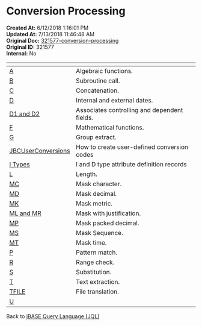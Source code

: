# Conversion Processing

**Created At:** 6/12/2018 1:16:01 PM  
**Updated At:** 7/13/2018 11:46:48 AM  
**Original Doc:** [321577-conversion-processing](https://docs.jbase.com/46351-conversion-processing/321577-conversion-processing)  
**Original ID:** 321577  
**Internal:** No  



| <!----> | <!----> |
| --- | --- |
| [A](./../a-correlatives) | Algebraic functions. |
| [B](./../b-conversion) | Subroutine call. |
| [C](./../c-conversion) | Concatenation. |
| [D](./../d-conversion) | Internal and external dates. |
| [D1 and D2](./../d1-d2-conversion) | Associates controlling and dependent fields. |
| [F](./../f-correlatives) | Mathematical functions. |
| [G](./../g-conversion) | Group extract. |
| [JBCUserConversions](./../jbcuserconversions) | How to create user-defined conversion codes |
| [I Types](./../i-types) | I and D type attribute definition records |
| [L](./../l-conversion) | Length. |
| [MC](./../mc--conversion) | Mask character. |
| [MD](./../md-conversion) | Mask decimal. |
| [MK](./../mk-conversion) | Mask metric. |
| [ML and MR](./../ml&mr-conversions)<br> | Mask with justification. |
| [MP](./../mp-conversion) | Mask packed decimal. |
| [MS](./../ms-conversion) | Mask Sequence. |
| [MT](./../mt-conversion) | Mask time. |
| [P](./../p-conversion)<br> | Pattern match. |
| [R](https://static.zumasys.com/jbase/r99/knowledgebase/manuals/3.0/30manpages/man/jql2_CONVERSION.R.htm) | Range check. |
| [S](./../s-conversion) | Substitution. |
| [T](./../t-conversion) | Text extraction. |
| [TFILE](./../tfile-conversion) | File translation. |
| [U](./../u-conversion)<br> | <br> |




Back to [jBASE Query Language (JQL)](jbase-query-language-jql-)

